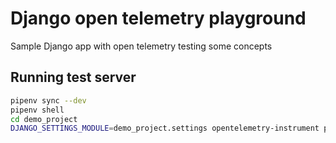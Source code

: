 # Django open telemetry playground

Sample Django app with open telemetry testing some concepts

## Running test server

```zsh
pipenv sync --dev
pipenv shell
cd demo_project
DJANGO_SETTINGS_MODULE=demo_project.settings opentelemetry-instrument python manage.py runserver --noreload
```
